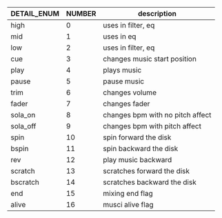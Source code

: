 
| DETAIL_ENUM | NUMBER | description                      |
| ----------- | ------ | -------------------------------- |
| high        | 0      | uses in filter, eq               |
| mid         | 1      | uses in eq                       |
| low         | 2      | uses in filter, eq               |
| cue         | 3      | changes music start position     |
| play        | 4      | plays music                      |
| pause       | 5      | pause music                      |
| trim        | 6      | changes volume                   |
| fader       | 7      | changes fader                    |
| sola_on     | 8      | changes bpm with no pitch affect |
| sola_off    | 9      | changes bpm with pitch affect    |
| spin        | 10     | spin forward the disk            |
| bspin       | 11     | spin backward the disk           |
| rev         | 12     | play music backward              |
| scratch     | 13     | scratches forward the disk       |
| bscratch    | 14     | scratches backward the disk      |
| end         | 15     | mixing end flag                  |
| alive       | 16     | musci alive flag                 |
